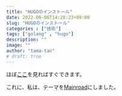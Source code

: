 ```yaml
---
title: "HUGOのインストール"
date: 2022-06-06T14:28:23+09:00
slug: "HUGOのインストール"
categories : ["技術"]
tags: ["golang" , "hugo"]
description: ""
image: ""
author: "tama-tan"
# draft: true
---
```


ほぼ[ここ](https://gohugo.io/getting-started/quick-start/)を見ればすぐできます。


これに、私は、テーマを[Mainroad](https://github.com/Vimux/Mainroad)にしました。



